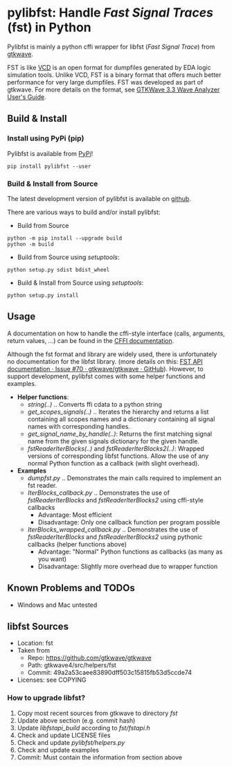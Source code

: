 # pylibfst: Handle *Fast Signal Traces* (fst) in Python

Pylibfst is mainly a python cffi wrapper for libfst (*Fast Signal Trace*) from [gtkwave](http://gtkwave.sourceforge.net/).

FST is like [VCD](https://en.wikipedia.org/wiki/Value_change_dump) is an open format for dumpfiles generated by EDA logic simulation tools.
Unlike VCD, FST is a binary format that offers much better performance for very large dumpfiles.
FST was developed as part of gtkwave.
For more details on the format, see [GTKWave 3.3 Wave Analyzer User's Guide](http://gtkwave.sourceforge.net/gtkwave.pdf).



## Build & Install

### Install using PyPi (pip)
Pylibfst is available from [PyPi](https://pypi.org/project/pylibfst)!

```
pip install pylibfst --user
```

### Build & Install from Source
The latest development version of pylibfst is available on [github](https://github.com/mschlaegl/pylibfst).

There are various ways to build and/or install pylibfst:
 * Build from Source
```
python -m pip install --upgrade build
python -m build
```
 * Build from Source using *setuptools*:
```
python setup.py sdist bdist_wheel
```
 * Build & Install from Source using *setuptools*:
```
python setup.py install
```

## Usage
A documentation on how to handle the cffi-style interface (calls, arguments, return values, ...) can be found in the [CFFI documentation](https://cffi.readthedocs.io/en/latest/using.html).

Although the fst format and library are widely used, there is unfortunately no documentation for the libfst library.
(more details on this: [FST API documentation · Issue #70 · gtkwave/gtkwave · GitHub](https://github.com/gtkwave/gtkwave/issues/70)).
However, to support development, pylibfst comes with some helper functions and examples.

 * **Helper functions**:
   * *string(..)* .. Converts ffi cdata to a python string
   * *get_scopes_signals(..)* .. Iterates the hierarchy and returns a list containing all scopes names and a dictionary containing all signal names with corresponding handles.
   * *get_signal_name_by_handle(..)*: Returns the first matching signal name from the given signals dictionary for the given handle.
   * *fstReaderIterBlocks(..)* and *fstReaderIterBlocks2(..)*: Wrapped versions of corresponding libfst functions. Allow the use of any normal Python function as a callback (with slight overhead).
 * **Examples**
   * *dumpfst.py* .. Demonstrates the main calls required to implement an fst reader.
   * *IterBlocks_callback.py* .. Demonstrates the use of *fstReaderIterBlocks* and *fstReaderIterBlocks2* using cffi-style callbacks
     * Advantage: Most efficient
     * Disadvantage: Only one callback function per program possible
   * *IterBlocks_wrapped_callback.py* .. Demonstrates the use of *fstReaderIterBlocks* and *fstReaderIterBlocks2* using pythonic callbacks (helper functions above)
     * Advantage: "Normal" Python functions as callbacks (as many as you want)
     * Disadvantage: Slightly more overhead due to wrapper function

## Known Problems and TODOs
 * Windows and Mac untested

## libfst Sources
 * Location: fst
 * Taken from
   * Repo: https://github.com/gtkwave/gtkwave
   * Path: gtkwave4/src/helpers/fst
   * Commit: 49a2a53caee83890dff503c15815fb53d5ccde74
 * Licenses: see COPYING

### How to upgrade libfst?
 1. Copy most recent sources from gtkwave to directory *fst*
 1. Update above section (e.g. commit hash)
 1. Update *libfstapi_build* according to *fst/fstapi.h*
 1. Check and update LICENSE files
 1. Check and update *pylibfst/helpers.py*
 1. Check and update examples
 1. Commit: Must contain the information from section above
